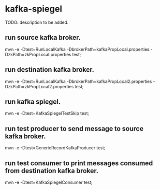 # kafka-spiegel

TODO: description to be added.


## run source kafka broker.
mvn -e -Dtest=RunLocalKafka -DbrokerPath=kafkaPropLocal.properties -DzkPath=zkPropLocal.properties test;

## run destination kafka broker.
mvn -e -Dtest=RunLocalKafka -DbrokerPath=kafkaPropLocal2.properties -DzkPath=zkPropLocal2.properties test;

## run kafka spiegel.
mvn -e -Dtest=KafkaSpiegelTestSkip test;

## run test producer to send message to source kafka broker.
mvn -e -Dtest=GenericRecordKafkaProducer test;

## run test consumer to print messages consumed from destination kafka broker.
mvn -e -Dtest=KafkaSpiegelConsumer test;